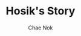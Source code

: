 --- 
slug: "hosik-s-story"
title: "Hosik's Story"
publishdate: "2019-01-07"
src: "https://365manga.net/manga/hosik-s-story"
author: "Chae Nok"
image: "https://data.365manga.net/images/thumbnails/32537-hosik-s-story.jpg"
tags: ["Comedy","Romance","Slice of life","Yaoi"]
chapters: ["Chapter 31 ","Chapter 30 ","Chapter 29 ","Chapter 28 ","Chapter 27 ","Chapter 26 ","Chapter 25 ","Chapter 24 ","Chapter 23 ","Chapter 22 ","Chapter 21 ","Chapter 20 ","Chapter 19 ","Chapter 18 ","Chapter 17 ","Chapter 16 ","Chapter 15 ","Chapter 14 ","Chapter 13 ","Chapter 12 ","Chapter 11 ","Chapter 10 ","Chapter 9 ","Chapter 8 ","Chapter 7 ","Chapter 6 ","Chapter 5 ","Chapter 4 ","Chapter 3 ","Chapter 2 ","Chapter 1 ","Oneshot"]
chapterlinks: ["https://365manga.net/hosik-s-story/chapter-31.html","https://365manga.net/hosik-s-story/chapter-30.html","https://365manga.net/hosik-s-story/chapter-29.html","https://365manga.net/hosik-s-story/chapter-28.html","https://365manga.net/hosik-s-story/chapter-27.html","https://365manga.net/hosik-s-story/chapter-26.html","https://365manga.net/hosik-s-story/chapter-25.html","https://365manga.net/hosik-s-story/chapter-24.html","https://365manga.net/hosik-s-story/chapter-23.html","https://365manga.net/hosik-s-story/chapter-22.html","https://365manga.net/hosik-s-story/chapter-21.html","https://365manga.net/hosik-s-story/chapter-20.html","https://365manga.net/hosik-s-story/chapter-19.html","https://365manga.net/hosik-s-story/chapter-18.html","https://365manga.net/hosik-s-story/chapter-17.html","https://365manga.net/hosik-s-story/chapter-16.html","https://365manga.net/hosik-s-story/chapter-15.html","https://365manga.net/hosik-s-story/chapter-14.html","https://365manga.net/hosik-s-story/chapter-13.html","https://365manga.net/hosik-s-story/chapter-12.html","https://365manga.net/hosik-s-story/chapter-11.html","https://365manga.net/hosik-s-story/chapter-10.html","https://365manga.net/hosik-s-story/chapter-9.html","https://365manga.net/hosik-s-story/chapter-8.html","https://365manga.net/hosik-s-story/chapter-7.html","https://365manga.net/hosik-s-story/chapter-6.html","https://365manga.net/hosik-s-story/chapter-5.html","https://365manga.net/hosik-s-story/chapter-4.html","https://365manga.net/hosik-s-story/chapter-3.html","https://365manga.net/hosik-s-story/chapter-2.html","https://365manga.net/hosik-s-story/chapter-1.html","https://365manga.net/hosik-s-story/chapter-0.html"]
description: "A comedic, slice of life romance between a popular senior Sungyeon and a normal university student Hosik! What will Hosik do after encountering his hidden perverted side?"
---